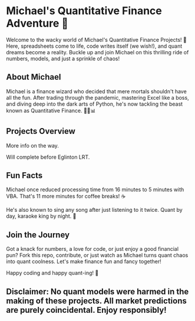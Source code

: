 # Michael's Quantitative Finance Adventure 🚀
Welcome to the wacky world of Michael's Quantitative Finance Projects! 🎢 Here, spreadsheets come to life, code writes itself (we wish!), and quant dreams become a reality. Buckle up and join Michael on this thrilling ride of numbers, models, and just a sprinkle of chaos!

## About Michael
Michael is a finance wizard who decided that mere mortals shouldn't have all the fun. After trading through the pandemic, mastering Excel like a boss, and diving deep into the dark arts of Python, he's now tackling the beast known as Quantitative Finance. 🧙‍♂️📊

## Projects Overview
More info on the way.

Will complete before Eglinton LRT.

## Fun Facts
Michael once reduced processing time from 16 minutes to 5 minutes with VBA. That's 11 more minutes for coffee breaks! ☕

He's also known to sing any song after just listening to it twice. Quant by day, karaoke king by night. 🎤
## Join the Journey
Got a knack for numbers, a love for code, or just enjoy a good financial pun? Fork this repo, contribute, or just watch as Michael turns quant chaos into quant coolness. Let's make finance fun and fancy together!

Happy coding and happy quant-ing! 🚀

## Disclaimer: No quant models were harmed in the making of these projects. All market predictions are purely coincidental. Enjoy responsibly!
